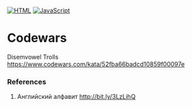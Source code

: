 [![HTML](https://img.shields.io/badge/HTML-E46035??style=for-the-badge&logo=HTML5&logoColor=FFFFFF)](https://html.spec.whatwg.org/multipage/)
[![JavaScript](https://img.shields.io/badge/JavaScript-000000??style=for-the-badge&logo=JavaScript&logoColor=F3E050)](https://developer.mozilla.org/)

# Codewars
Disemvowel Trolls https://www.codewars.com/kata/52fba66badcd10859f00097e

### References
1. Английский алфавит http://bit.ly/3LzLihQ